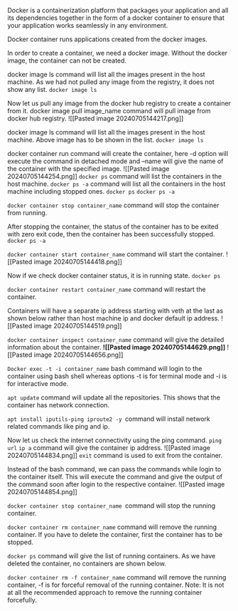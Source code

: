 Docker is a containerization platform that packages your application and all its dependencies together in the form of a docker container to ensure that your application works seamlessly in any environment. 

Docker container runs applications created from the docker images.

In order to create a container, we need a docker image. Without the docker image, the container can not be created.

docker image ls command will list all the images present in the host machine. As we had not pulled any image from the registry, it does not show any list.
`docker image ls` 

Now let us pull any image from the docker hub registry to create a container from it.
docker image pull image_name command will pull image from docker hub registry.
 ![[Pasted image 20240705144217.png]]

docker image ls command will list all the images present in the host machine. Above image has to be shown in the list.
 `docker image ls`
 
docker container run command will create the container, here -d option will execute the command in detached mode and –name will give the name of the container with the specified image.
![[Pasted image 20240705144254.png]]
`docker ps` command will list the containers in the host machine. `docker ps -a` command will list all the containers in the host machine including stopped ones.
  `docker ps`
   `docker ps -a`

`docker container stop container_name` command will stop the container from running.
 
After stopping the container, the status of the container has to be exited with zero exit code, then the container has been successfully stopped.
` docker ps -a`

`docker container start container_name` command will start the container.
![[Pasted image 20240705144418.png]]

Now if we check docker container status, it is in running state. `docker ps`
 
`docker container restart container_name` command will restart the container.
 
Containers will have a separate ip address starting with veth at the last as shown below rather than host machine ip and docker default ip address.
![[Pasted image 20240705144519.png]]

`docker container inspect container_name` command will give the detailed information about the container.
 **![[Pasted image 20240705144629.png]]**
![[Pasted image 20240705144656.png]]

`Docker exec -t -i container_name` bash command will login to the container using bash shell whereas options -t is for terminal mode and -i is for interactive mode.

`apt update` command will update all the repositories. This shows that the container has network connection.
 
`apt install iputils-ping iproute2 -y `command will install network related commands like ping and ip. 
 
Now let us check the internet connectivity using the ping command.
`ping url`
`ip a` command will give the container ip address.
 ![[Pasted image 20240705144834.png]]
`exit` command is used to exit from the container.
 
Instead of the bash command, we can pass the commands while login to the container itself. This will execute the command and give the output of the command soon after login to the respective container.
 ![[Pasted image 20240705144854.png]]

`docker container stop container_name `command will stop the running container.
 
`docker container rm container_name` command will remove the running container.  If you have to delete the container, first the container has to be stopped.
 
`docker ps` command will give the list of running containers. As we have deleted the container, no containers are shown below.
 
`docker container rm -f container_name` command will remove the running container, -f is for forceful removal of the running container. 
Note: It is not at all the recommended approach to remove the running container forcefully.   
 

